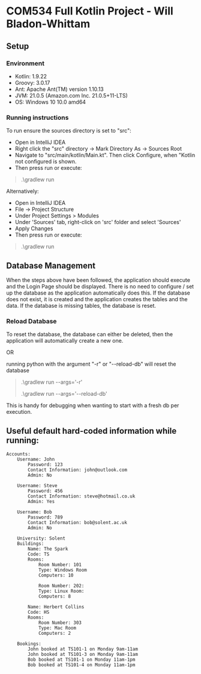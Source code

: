 # COM534 Full Kotlin Project - Will Bladon-Whittam

## Setup

### Environment

- Kotlin:       1.9.22
- Groovy:       3.0.17
- Ant:          Apache Ant(TM) version 1.10.13
- JVM:          21.0.5 (Amazon.com Inc. 21.0.5+11-LTS)
- OS:           Windows 10 10.0 amd64

### Running instructions

To run ensure the sources directory is set to "src":
- Open in IntelliJ IDEA
- Right click the "src" directory -> Mark Directory As -> Sources Root
- Navigate to "src/main/kotlin/Main.kt". Then click Configure, when "Kotlin not configured is shown.
- Then press run or execute:
> .\gradlew run

Alternatively:
- Open in IntelliJ IDEA
- File -> Project Structure
- Under Project Settings > Modules
- Under 'Sources' tab, right-click on 'src' folder and select 'Sources'
- Apply Changes
- Then press run or execute:
> .\gradlew run

## Database Management

When the steps above have been followed, the application should execute and the Login Page should be displayed. 
There is no need to configure / set up the database as the application automatically does this. 
If the database does not exist, it is created and the application creates the tables and the data.
If the database is missing tables, the database is reset.

### Reload Database

To reset the database, the database can either be deleted, then the application will automatically create a new one.

OR

running python with the argument "-r" or "--reload-db" will reset the database

> .\gradlew run --args='-r'
> 
> .\gradlew run --args='--reload-db'

This is handy for debugging when wanting to start with a fresh db per execution.

## Useful default hard-coded information while running:

```
Accounts:
    Username: John
        Password: 123
        Contact Information: john@outlook.com
        Admin: No

    Username: Steve
        Password: 456
        Contact Information: steve@hotmail.co.uk
        Admin: Yes
 
    Username: Bob
        Password: 789
        Contact Information: bob@solent.ac.uk
        Admin: No
 
    University: Solent
    Buildings:
        Name: The Spark
        Code: TS
        Rooms:
            Room Number: 101
            Type: Windows Room
            Computers: 10
 
            Room Number: 202:
            Type: Linux Room:
            Computers: 8
 
        Name: Herbert Collins
        Code: HS
        Rooms:
            Room Number: 303
            Type: Mac Room
            Computers: 2
 
    Bookings:
        John booked at TS101-1 on Monday 9am-11am
        John booked at TS101-3 on Monday 9am-11am
        Bob booked at TS101-1 on Monday 11am-1pm
        Bob booked at TS101-4 on Monday 11am-1pm
```
